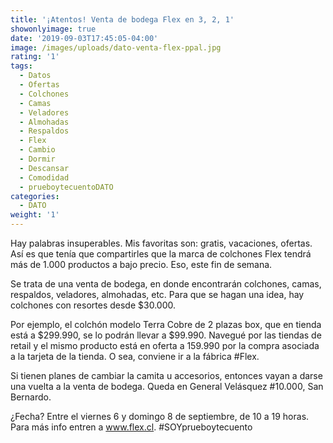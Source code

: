 ```yaml
---
title: '¡Atentos! Venta de bodega Flex en 3, 2, 1'
showonlyimage: true
date: '2019-09-03T17:45:05-04:00'
image: /images/uploads/dato-venta-flex-ppal.jpg
rating: '1'
tags:
  - Datos
  - Ofertas
  - Colchones
  - Camas
  - Veladores
  - Almohadas
  - Respaldos
  - Flex
  - Cambio
  - Dormir
  - Descansar
  - Comodidad
  - prueboytecuentoDATO
categories:
  - DATO
weight: '1'
---
```

Hay palabras insuperables. Mis favoritas son: gratis, vacaciones, ofertas. Así es que tenía que compartirles que la marca de colchones Flex tendrá más de 1.000 productos a bajo precio. Eso, este fin de semana.

Se trata de una venta de bodega, en donde encontrarán colchones, camas, respaldos, veladores, almohadas, etc. Para que se hagan una idea, hay colchones con resortes desde $30.000.

Por ejemplo, el colchón modelo Terra Cobre de 2 plazas box, que en tienda está a $299.990, se lo podrán llevar a $99.990. Navegué por las tiendas de retail y el mismo producto está en oferta a 159.990 por la compra asociada a la tarjeta de la tienda. O sea, conviene ir a la fábrica #Flex.

Si tienen planes de cambiar la camita u accesorios, entonces vayan a darse una vuelta a la venta de bodega. Queda en General Velásquez #10.000, San Bernardo.

¿Fecha? Entre el viernes 6 y domingo 8 de septiembre, de 10 a 19 horas. Para más info entren a www.flex.cl. #SOYprueboytecuento
